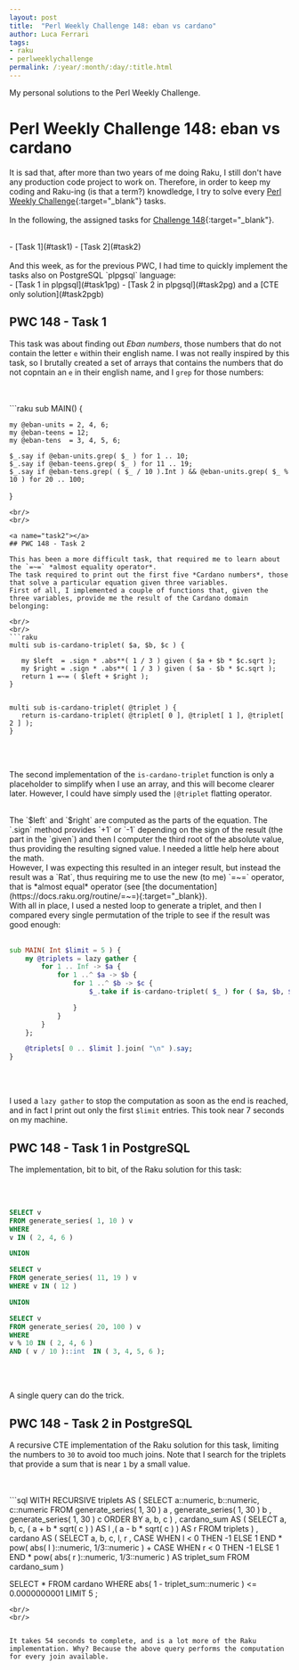 ```yaml
---
layout: post
title:  "Perl Weekly Challenge 148: eban vs cardano"
author: Luca Ferrari
tags:
- raku
- perlweeklychallenge
permalink: /:year/:month/:day/:title.html
---
```

My personal solutions to the Perl Weekly Challenge.

# Perl Weekly Challenge 148: eban vs cardano

It is sad that, after more than two years of me doing Raku, I still don't have any production code project to work on.
Therefore, in order to keep my coding and Raku-ing (is that a term?) knowdledge, I try to solve every  [Perl Weekly Challenge](https://perlweeklychallenge.org/){:target="_blank"} tasks.
<br/>
<br/>
In the following, the assigned tasks for [Challenge 148](https://perlweeklychallenge.org/blog/perl-weekly-challenge-148/){:target="_blank"}.

<br/>
- [Task 1](#task1)
- [Task 2](#task2)


<br/>
<br/>
And this week, as for the previous PWC, I had time to quickly implement the tasks also on PostgreSQL `plpgsql` language:
<br/>
- [Task 1 in plpgsql](#task1pg)
- [Task 2 in plpgsql](#task2pg) and a [CTE only solution](#task2pgb)





<a name="task1"></a>
## PWC 148 - Task 1

This task was about finding out *Eban numbers*, those numbers that do not contain the letter `e` within their english name.
I was not really inspired by this task, so I brutally created a set of arrays that contains the numbers that do not copntain an `e` in their english name, and I `grep` for those numbers:


<br/>
<br/>
```raku
sub MAIN() {

    my @eban-units = 2, 4, 6;
    my @eban-teens = 12;
    my @eban-tens  = 3, 4, 5, 6;

    $_.say if @eban-units.grep( $_ ) for 1 .. 10;
    $_.say if @eban-teens.grep( $_ ) for 11 .. 19;
    $_.say if @eban-tens.grep( ( $_ / 10 ).Int ) && @eban-units.grep( $_ % 10 ) for 20 .. 100;

}


 ```
<br/>
<br/>

<a name="task2"></a>
## PWC 148 - Task 2

This has been a more difficult task, that required me to learn about the `=~=` *almost equality operator*.
The task required to print out the first five *Cardano numbers*, those that solve a particular equation given three variables.
First of all, I implemented a couple of functions that, given the three variables, provide me the result of the Cardano domain belonging:

<br/>
<br/>
```raku
multi sub is-cardano-triplet( $a, $b, $c ) {

    my $left  = .sign * .abs**( 1 / 3 ) given ( $a + $b * $c.sqrt );
    my $right = .sign * .abs**( 1 / 3 ) given ( $a - $b * $c.sqrt );
    return 1 =~= ( $left + $right );
}


multi sub is-cardano-triplet( @triplet ) {
    return is-cardano-triplet( @triplet[ 0 ], @triplet[ 1 ], @triplet[ 2 ] );
}

```
<br/>
<br/>

The second implementation of the `is-cardano-triplet` function is only a placeholder to simplify when I use an array, and this will become clearer later. However, I could have simply used the `|@triplet` flatting operator.

<br/>
The `$left` and `$right` are computed as the parts of the equation. The `.sign` method provides `+1` or `-1` depending on the sign of the result (the part in the `given`) and then I computer the third root of the absolute value, thus providing the resulting signed value. I needed a little help here about the math.
<br/>
However, I was expecting this resulted in an integer result, but instead the result was a `Rat`, thus requiring me to use the new (to me) `=~=` operator, that is *almost equal* operator (see [the documentation](https://docs.raku.org/routine/=~=){:target="_blank}).
<br/>
With all in place, I used a nested loop to generate a triplet, and then I compared every single permutation of the triple to see if the result was good enough:


<br/>
<br/>

``` raku
sub MAIN( Int $limit = 5 ) {
    my @triplets = lazy gather {
        for 1 .. Inf -> $a {
            for 1 ..^ $a -> $b {
                for 1 ..^ $b -> $c {
                    $_.take if is-cardano-triplet( $_ ) for ( $a, $b, $c ).permutations;

                }
            }
        }
    };

    @triplets[ 0 .. $limit ].join( "\n" ).say;
}

```
<br/>
<br/>

I used a `lazy gather` to stop the computation as soon as the end is reached, and in fact I print out only the first `$limit` entries.
This took near 7 seconds on my machine.


<a name="task1pg"></a>
## PWC 148 - Task 1 in PostgreSQL

The implementation, bit to bit, of the Raku solution for this task:

<br/>
<br/>

``` sql
SELECT v
FROM generate_series( 1, 10 ) v
WHERE
v IN ( 2, 4, 6 )

UNION

SELECT v
FROM generate_series( 11, 19 ) v
WHERE v IN ( 12 )

UNION

SELECT v
FROM generate_series( 20, 100 ) v
WHERE
v % 10 IN ( 2, 4, 6 )
AND ( v / 10 )::int  IN ( 3, 4, 5, 6 );

```
<br/>
<br/>

A single query can do the trick.


<a name="task2pg"></a>
## PWC 148 - Task 2 in PostgreSQL

A recursive CTE implementation of the Raku solution for this task, limiting the numbers to `30` to avoid too much joins.
Note that I search for the triplets that provide a sum that is near `1` by a small value.

<br/>
<br/>
```sql
WITH RECURSIVE
triplets AS
(
        SELECT a::numeric, b::numeric, c::numeric
        FROM generate_series( 1, 30 ) a
             , generate_series( 1, 30 ) b
             , generate_series( 1, 30 ) c
        ORDER BY a, b, c
)
, cardano_sum AS
(
        SELECT a, b, c,
               ( a + b * sqrt( c ) )   AS l
               ,( a - b * sqrt( c ) )  AS r
               FROM triplets
)
, cardano AS
(
        SELECT a, b, c, l, r
               , CASE WHEN l < 0 THEN -1 ELSE 1 END * pow( abs( l )::numeric, 1/3::numeric )
               + CASE WHEN r < 0 THEN -1 ELSE 1 END * pow( abs( r )::numeric, 1/3::numeric )
               AS triplet_sum
               FROM cardano_sum
)

SELECT *
FROM cardano
WHERE
abs( 1 - triplet_sum::numeric ) <= 0.0000000001
LIMIT 5
;

```
<br/>
<br/>


It takes 54 seconds to complete, and is a lot more of the Raku implementation. Why? Because the above query performs the computation for every join available.
